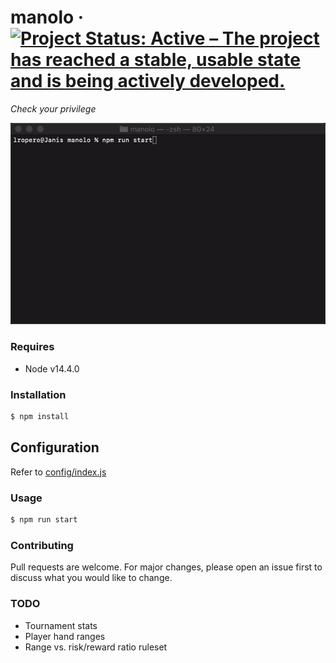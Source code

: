 # manolo &middot; [![Project Status: Active – The project has reached a stable, usable state and is being actively developed.](https://www.repostatus.org/badges/latest/active.svg)](https://www.repostatus.org/#active)

_Check your privilege_

<img src="manolo.gif?raw=true" width="600">

### Requires

- Node v14.4.0

### Installation

```sh
$ npm install
```

## Configuration

Refer to [config/index.js](https://github.com/lropero/manolo/blob/master/config/index.js)

### Usage

```sh
$ npm run start
```

### Contributing

Pull requests are welcome. For major changes, please open an issue first to discuss what you would like to change.

### TODO

- Tournament stats
- Player hand ranges
- Range vs. risk/reward ratio ruleset
